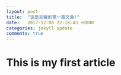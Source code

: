 ```yaml
---
layout: post
title:  "这是志敏的第一篇文章!"
date:   2017-12-06 22:18:43 +0800
categories: jekyll update
comments: true
---
```


<h1>This is my first article</h1>